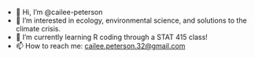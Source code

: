 - 👋 Hi, I’m @cailee-peterson
- 👀 I’m interested in ecology, environmental science, and solutions to the climate crisis. 
- 🌱 I’m currently learning R coding through a STAT 415 class!
- 📫 How to reach me: cailee.peterson.32@gmail.com

<!---
cailee-peterson/cailee-peterson is a ✨ special ✨ repository because its `README.md` (this file) appears on your GitHub profile.
You can click the Preview link to take a look at your changes.
--->
